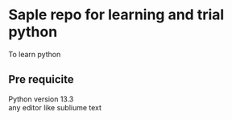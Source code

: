 # Saple repo for learning and trial python
To learn python

## Pre requicite    
Python version 13.3   
any editor like subliume text
